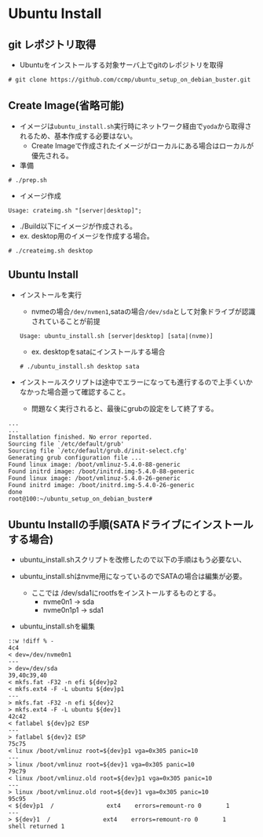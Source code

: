 # Ubuntu Install

## git レポジトリ取得

 * Ubuntuをインストールする対象サーバ上でgitのレポジトリを取得
 
```
# git clone https://github.com/ccmp/ubuntu_setup_on_debian_buster.git
```

## Create Image(省略可能)
 * イメージは```ubuntu_install.sh```実行時にネットワーク経由で```yoda```から取得されるため、基本作成する必要はない。
   * Create Imageで作成されたイメージがローカルにある場合はローカルが優先される。
 * 準備
 ```
 # ./prep.sh
 ```
 * イメージ作成
 ```
 Usage: crateimg.sh "[server|desktop]";
 ```
   * ./Build以下にイメージが作成される。
   * ex. desktop用のイメージを作成する場合。
   ```
   # ./createimg.sh desktop
   ```

## Ubuntu Install
 * インストールを実行
   * nvmeの場合```/dev/nvmen1```,sataの場合```/dev/sda```として対象ドライブが認識されていることが前提
   ```
   Usage: ubuntu_install.sh [server|desktop] [sata|(nvme)]
   ```
   * ex. desktopをsataにインストールする場合
   ```
   # ./ubuntu_install.sh desktop sata
   ```

 * インストールスクリプトは途中でエラーになっても進行するので上手くいかなかった場合遡って確認すること。
   * 問題なく実行されると、最後にgrubの設定をして終了する。
```
...
...
Installation finished. No error reported.
Sourcing file `/etc/default/grub'
Sourcing file `/etc/default/grub.d/init-select.cfg'
Generating grub configuration file ...
Found linux image: /boot/vmlinuz-5.4.0-88-generic
Found initrd image: /boot/initrd.img-5.4.0-88-generic
Found linux image: /boot/vmlinuz-5.4.0-26-generic
Found initrd image: /boot/initrd.img-5.4.0-26-generic
done
root@100:~/ubuntu_setup_on_debian_buster#
```

## Ubuntu Installの手順(SATAドライブにインストールする場合)
 * ubuntu_install.shスクリプトを改修したので以下の手順はもう必要ない、
 
 * ubuntu_install.shはnvme用になっているのでSATAの場合は編集が必要。
   * ここでは /dev/sda1にrootfsをインストールするものとする。
     * nvme0n1 -> sda
	 * nvme0n1p1 -> sda1

 * ubuntu_install.shを編集

```
::w !diff % -
4c4
< dev=/dev/nvme0n1
---
> dev=/dev/sda
39,40c39,40
< mkfs.fat -F32 -n efi ${dev}p2
< mkfs.ext4 -F -L ubuntu ${dev}p1
---
> mkfs.fat -F32 -n efi ${dev}2
> mkfs.ext4 -F -L ubuntu ${dev}1
42c42
< fatlabel ${dev}p2 ESP
---
> fatlabel ${dev}2 ESP
75c75
< linux /boot/vmlinuz root=${dev}p1 vga=0x305 panic=10
---
> linux /boot/vmlinuz root=${dev}1 vga=0x305 panic=10
79c79
< linux /boot/vmlinuz.old root=${dev}p1 vga=0x305 panic=10
---
> linux /boot/vmlinuz.old root=${dev}1 vga=0x305 panic=10
95c95
< ${dev}p1  /               ext4    errors=remount-ro 0       1
---
> ${dev}1  /               ext4    errors=remount-ro 0       1
shell returned 1
```
